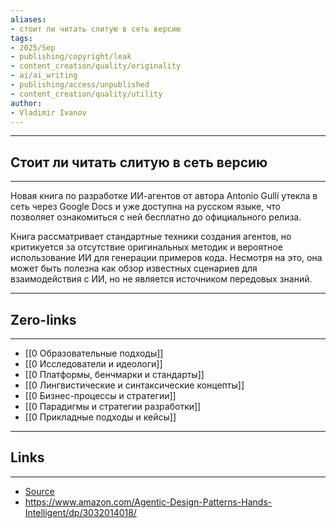 ```yaml
---
aliases: 
- стоит ли читать слитую в сеть версию 
tags:
- 2025/Sep
- publishing/copyright/leak
- content_creation/quality/originality  
- ai/ai_writing
- publishing/access/unpublished 
- content_creation/quality/utility
author:
- Vladimir Ivanov
---
```

-----
##  Стоит ли читать слитую в сеть версию
-----
Новая книга по разработке ИИ-агентов от автора Antonio Gullí утекла в сеть через Google Docs и уже доступна на русском языке, что позволяет ознакомиться с ней бесплатно до официального релиза. 

Книга рассматривает стандартные техники создания агентов, но критикуется за отсутствие оригинальных методик и вероятное использование ИИ для генерации примеров кода. Несмотря на это, она может быть полезна как обзор известных сценариев для взаимодействия с ИИ, но не является источником передовых знаний.

---
## Zero-links
---
- [[0 Образовательные подходы]]
- [[0 Исследователи и идеологи]]
- [[0 Платформы, бенчмарки и стандарты]]
- [[0 Лингвистические и синтаксические концепты]]
- [[0 Бизнес-процессы и стратегии]]
- [[0 Парадигмы и стратегии разработки]]
- [[0 Прикладные подходы и кейсы]]

---
## Links
---
- [Source](https://t.me/turboproject/2057)
- https://www.amazon.com/Agentic-Design-Patterns-Hands-Intelligent/dp/3032014018/